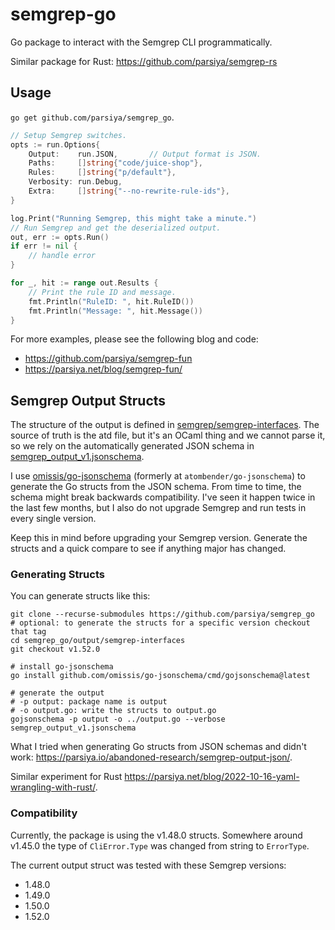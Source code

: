 # semgrep-go
Go package to interact with the Semgrep CLI programmatically.

Similar package for Rust: https://github.com/parsiya/semgrep-rs

## Usage
`go get github.com/parsiya/semgrep_go`.

```go
// Setup Semgrep switches.
opts := run.Options{
    Output:    run.JSON,       // Output format is JSON.
    Paths:     []string{"code/juice-shop"},
    Rules:     []string{"p/default"},
    Verbosity: run.Debug,
    Extra:     []string{"--no-rewrite-rule-ids"},
}

log.Print("Running Semgrep, this might take a minute.")
// Run Semgrep and get the deserialized output.
out, err := opts.Run()
if err != nil {
    // handle error
}

for _, hit := range out.Results {
    // Print the rule ID and message.
    fmt.Println("RuleID: ", hit.RuleID())
    fmt.Println("Message: ", hit.Message())
}
```

For more examples, please see the following blog and code:

* https://github.com/parsiya/semgrep-fun
* https://parsiya.net/blog/semgrep-fun/

## Semgrep Output Structs
The structure of the output is defined in [semgrep/semgrep-interfaces][int-gh].
The source of truth is the atd file, but it's an OCaml thing and we cannot parse
it, so we rely on the automatically generated JSON schema in
[semgrep_output_v1.jsonschema][schema].

I use [omissis/go-jsonschema][go-schema] (formerly at
`atombender/go-jsonschema`) to generate the Go structs from the JSON schema.
From time to time, the schema might break backwards compatibility. I've seen it
happen twice in the last few months, but I also do not upgrade Semgrep and run
tests in every single version.

Keep this in mind before upgrading your Semgrep version. Generate the structs
and a quick compare to see if anything major has changed.

### Generating Structs
You can generate structs like this:

```
git clone --recurse-submodules https://github.com/parsiya/semgrep_go
# optional: to generate the structs for a specific version checkout that tag
cd semgrep_go/output/semgrep-interfaces
git checkout v1.52.0

# install go-jsonschema
go install github.com/omissis/go-jsonschema/cmd/gojsonschema@latest

# generate the output
# -p output: package name is output
# -o output.go: write the structs to output.go
gojsonschema -p output -o ../output.go --verbose semgrep_output_v1.jsonschema
```

What I tried when generating Go structs from JSON schemas and didn't work:
https://parsiya.io/abandoned-research/semgrep-output-json/.

Similar experiment for Rust
https://parsiya.net/blog/2022-10-16-yaml-wrangling-with-rust/.

[int-gh]: https://github.com/semgrep/semgrep-interfaces
[schema]: https://github.com/semgrep/semgrep-interfaces/blob/main/semgrep_output_v1.jsonschema
[go-schema]: https://github.com/omissis/go-jsonschema

### Compatibility
Currently, the package is using the v1.48.0 structs. Somewhere around v1.45.0
the type of `CliError.Type` was changed from string to `ErrorType`.

The current output struct was tested with these Semgrep versions:

* 1.48.0
* 1.49.0
* 1.50.0
* 1.52.0

[si]: https://github.com/returntocorp/semgrep-interfaces